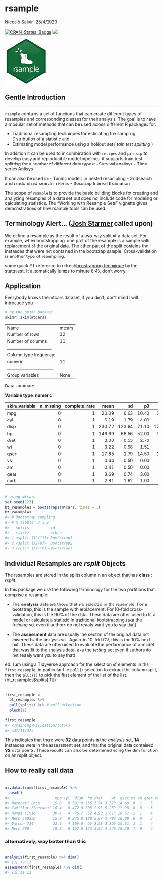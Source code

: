 rsample
================
Niccolò Salvini
25/4/2020

[![CRAN\_Status\_Badge](http://www.r-pkg.org/badges/version/rsample)](https://cran.r-project.org/package=rsample)
![](https://img.shields.io/badge/lifecycle-maturing-blue.svg)

<img src="img/logo.png" alt="drawing" width="139"/>

## Gentle Introduction

-----

`rsample` contains a set of functions that can create different types of
resamples and corresponding classes for their analysis. The goal is to
have a modular set of methods that can be used across different R
packages for:

  - Traditional resampling techniques for estimating the sampling
    Distribution of a statistic and
  - Estimating model performance using a holdout set ( *tain test
    splitting* )

In addition it can be used to in combination with `recipes` and
`parnsip` to develop easy and reproducible model pipelines. it supports
train test splitting for a number of different data types: - Survival
analisys - Time series Anlisys

It can also be used in: - Tuning models in nested resampling -
Gridsearch and randomized search in `Keras` - Boostrap Interval
Estimation

The scope of `rsample` is to provide the basic building blocks for
creating and analyzing resamples of a data set but does not include code
for modeling or calculating statistics. The “Working with Resample Sets”
vignette gives demonstrations of how rsample tools can be
used.

## Terminology Alert… ([Josh Starmer](https://www.youtube.com/user/joshstarmer) called upon)

We define a resample as the result of a two-way split of a data set. For
example, when bootstrapping, one part of the resample is a sample with
replacement of the original data. The other part of the split contains
the instances that were not contained in the bootstrap sample.
Cross-validation is another type of resampling.

some quick YT reference to refresh[boostrapping
technique](http://www.youtube.com/watch?v=XNgt7F6FqDU&t=8m48s) by the
statquest. It automatically jumps to minute 8:48, don’t worry.

## Application

Everybody knows the mtcars dataset, if you don’t, don’t mind I will
introduce you.

``` r
# by the skimr package
skimr::skim(mtcars)
```

|                                                  |        |
| :----------------------------------------------- | :----- |
| Name                                             | mtcars |
| Number of rows                                   | 32     |
| Number of columns                                | 11     |
| \_\_\_\_\_\_\_\_\_\_\_\_\_\_\_\_\_\_\_\_\_\_\_   |        |
| Column type frequency:                           |        |
| numeric                                          | 11     |
| \_\_\_\_\_\_\_\_\_\_\_\_\_\_\_\_\_\_\_\_\_\_\_\_ |        |
| Group variables                                  | None   |

Data summary

**Variable type:
numeric**

| skim\_variable | n\_missing | complete\_rate |   mean |     sd |    p0 |    p25 |    p50 |    p75 |   p100 | hist  |
| :------------- | ---------: | -------------: | -----: | -----: | ----: | -----: | -----: | -----: | -----: | :---- |
| mpg            |          0 |              1 |  20.09 |   6.03 | 10.40 |  15.43 |  19.20 |  22.80 |  33.90 | ▃▇▅▁▂ |
| cyl            |          0 |              1 |   6.19 |   1.79 |  4.00 |   4.00 |   6.00 |   8.00 |   8.00 | ▆▁▃▁▇ |
| disp           |          0 |              1 | 230.72 | 123.94 | 71.10 | 120.83 | 196.30 | 326.00 | 472.00 | ▇▃▃▃▂ |
| hp             |          0 |              1 | 146.69 |  68.56 | 52.00 |  96.50 | 123.00 | 180.00 | 335.00 | ▇▇▆▃▁ |
| drat           |          0 |              1 |   3.60 |   0.53 |  2.76 |   3.08 |   3.70 |   3.92 |   4.93 | ▇▃▇▅▁ |
| wt             |          0 |              1 |   3.22 |   0.98 |  1.51 |   2.58 |   3.33 |   3.61 |   5.42 | ▃▃▇▁▂ |
| qsec           |          0 |              1 |  17.85 |   1.79 | 14.50 |  16.89 |  17.71 |  18.90 |  22.90 | ▃▇▇▂▁ |
| vs             |          0 |              1 |   0.44 |   0.50 |  0.00 |   0.00 |   0.00 |   1.00 |   1.00 | ▇▁▁▁▆ |
| am             |          0 |              1 |   0.41 |   0.50 |  0.00 |   0.00 |   0.00 |   1.00 |   1.00 | ▇▁▁▁▆ |
| gear           |          0 |              1 |   3.69 |   0.74 |  3.00 |   3.00 |   4.00 |   4.00 |   5.00 | ▇▁▆▁▂ |
| carb           |          0 |              1 |   2.81 |   1.62 |  1.00 |   2.00 |   2.00 |   4.00 |   8.00 | ▇▂▅▁▁ |

``` r

# using mtcars
set.seed(123)
bt_resamples = bootstraps(mtcars, times = 3)
bt_resamples
#> # Bootstrap sampling 
#> # A tibble: 3 x 2
#>   splits          id        
#>   <list>          <chr>     
#> 1 <split [32/11]> Bootstrap1
#> 2 <split [32/9]>  Bootstrap2
#> 3 <split [32/10]> Bootstrap3
```

## Individual Resamples are *rsplit* Objects

The resamples are stored in the splits column in an object that has
**class** : *rsplit*.

In this package we use the following terminology for the two partitions
that comprise a resample:

  - The **analysis** data are those that we selected in the resample.
    For a bootstrap, this is the sample with replacement. For 10-fold
    cross-validation, this is the 90% of the data. These data are often
    used to fit a model or calculate a statistic in traditional
    bootstrapping.(aka the *training* set even if authors do not reaaly
    want you to say that)

  - The **assessment** data are usually the section of the original data
    not covered by the analysis set. Again, in 10-fold CV, this is the
    10% held out. These data are often used to evaluate the performance
    of a model that was fit to the analysis data. aka the *testing* set
    even if authors do not reaaly want you to say that)

ed. I am using a Tidyverse approach for the selection of elements in the
`first_resample`, in particular the `pull()` selection to extract the
column split, then the `pluck()` to pick the first element of the list
of the list. (bt\_resamples$splits\[\[1\]\])

``` r

first_resample = 
  bt_resamples %>%
  pull(splits) %>% # pull selection 
  pluck(1)
  
first_resample
#> <Training/Validation/Total>
#> <32/11/32>
```

This indicates that there were **32** data points in the *analysis* set,
**14** instances were in the assessment set, and that the original data
contained **32** data points. These results can also be determined using
the dim function on an rsplit object.

## How to really call data

``` r

as.data.frame(first_resample) %>% 
  head()
#>                     mpg cyl  disp  hp drat    wt  qsec vs am gear carb
#> Maserati Bora      15.0   8 301.0 335 3.54 3.570 14.60  0  1    5    8
#> Cadillac Fleetwood 10.4   8 472.0 205 2.93 5.250 17.98  0  0    3    4
#> Honda Civic        30.4   4  75.7  52 4.93 1.615 18.52  1  1    4    2
#> Merc 450SLC        15.2   8 275.8 180 3.07 3.780 18.00  0  0    3    3
#> Datsun 710         22.8   4 108.0  93 3.85 2.320 18.61  1  1    4    1
#> Merc 280           19.2   6 167.6 123 3.92 3.440 18.30  1  0    4    4
```

### alternatively, way better than this

``` r

analysis(first_resample) %>% dim()
#> [1] 32 11
assessment(first_resample) %>% dim()
#> [1] 11 11
```
